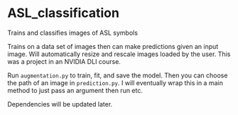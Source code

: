 # ASL_classification
Trains and classifies images of ASL symbols

Trains on a data set of images then can make predictions given an input image. Will automatically resize and rescale images loaded by the user. This was a project in an NVIDIA DLI course.

Run `augmentation.py` to train, fit, and save the model. Then you can choose the path of an image in `prediction.py`. I will eventually wrap this in a main method to just pass an argument then run etc.

Dependencies will be updated later.

